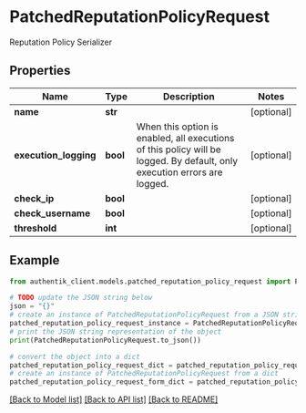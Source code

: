 # PatchedReputationPolicyRequest

Reputation Policy Serializer

## Properties

Name | Type | Description | Notes
------------ | ------------- | ------------- | -------------
**name** | **str** |  | [optional] 
**execution_logging** | **bool** | When this option is enabled, all executions of this policy will be logged. By default, only execution errors are logged. | [optional] 
**check_ip** | **bool** |  | [optional] 
**check_username** | **bool** |  | [optional] 
**threshold** | **int** |  | [optional] 

## Example

```python
from authentik_client.models.patched_reputation_policy_request import PatchedReputationPolicyRequest

# TODO update the JSON string below
json = "{}"
# create an instance of PatchedReputationPolicyRequest from a JSON string
patched_reputation_policy_request_instance = PatchedReputationPolicyRequest.from_json(json)
# print the JSON string representation of the object
print(PatchedReputationPolicyRequest.to_json())

# convert the object into a dict
patched_reputation_policy_request_dict = patched_reputation_policy_request_instance.to_dict()
# create an instance of PatchedReputationPolicyRequest from a dict
patched_reputation_policy_request_form_dict = patched_reputation_policy_request.from_dict(patched_reputation_policy_request_dict)
```
[[Back to Model list]](../README.md#documentation-for-models) [[Back to API list]](../README.md#documentation-for-api-endpoints) [[Back to README]](../README.md)


